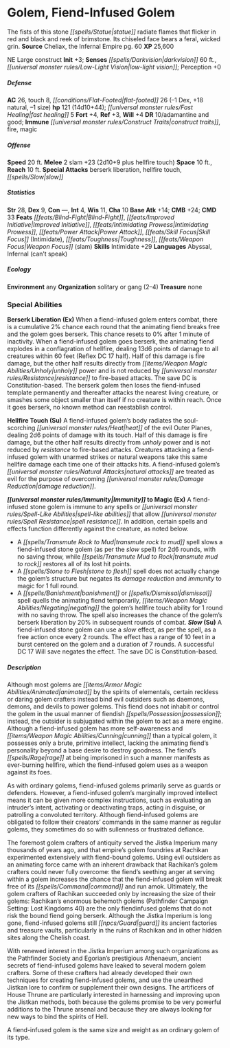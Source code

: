 ﻿---
cssclass: [monsters]
title1: Golem, Fiend-Infused Golem
desc_short: The fists of this stone statue radiate flames that flicker in red and
  black and reek of brimstone. Its chiseled face bears a feral, wicked grin.
title2: Fiend-Infused Golem
CR: 13
sources:
- name: Cheliax, the Infernal Empire
  page: 60
  link: http://paizo.com/products/btpy9hdv?Pathfinder-Campaign-Setting-Cheliax-The-Infernal-Empire
XP: 25600
alignment: NE
size: Large
type: construct
initiative:
  bonus: 3
senses:
  darkvision: 60
  low-light vision: true
AC:
  AC: 26
  touch: 8
  flat_footed: 26
  components:
    dex: -1
    natural: 18
    size: -1
HP:
  HP: 121
  long: 14d10+44
  fast_healing: 5
saves:
  fort: 4
  ref: 3
  will: 4
DR:
- amount: 10
  weakness: adamantine and good
immunities:
- construct traits
- fire
- magic
speeds:
  base: 20
attacks:
  melee:
  - - text: 2 slam +23 (2d10+9 plus hellfire touch)
      entries:
      - - damage: 2d10+9
        - effect: hellfire touch
      count: 2
      attack: slam
      bonus:
      - 23
  special:
  - berserk liberation
  - hellfire touch
  - slow
space: 10
reach: 10
ability_scores:
  STR: 28
  DEX: 9
  CON:
  INT: 4
  WIS: 11
  CHA: 10
BAB: 14
CMB: 24
CMD: 33
feats:
- name: Blind-Fight
- name: Improved Initiative
- name: Intimidating Prowess
- name: Power Attack
- name: Skill Focus (Intimidate)
- name: Toughness
- name: Weapon Focus (slam)
skills:
  Intimidate: 29
  Perception: 0
languages:
- Abyssal
- Infernal (can't speak)
ecology:
  environment: any
  organization: solitary or gang (2-4)
  treasure_type: none
special_abilities:
  Berserk Liberation (Ex): When a fiend-infused golem enters combat, there is a cumulative
    2% chance each round that the animating fiend breaks free and the golem goes berserk.
    This chance resets to 0% after 1 minute of inactivity. When a fiend-infused golem
    goes berserk, the animating fiend explodes in a conflagration of hellfire, dealing
    13d6 points of damage to all creatures within 60 feet (Reflex DC 17 half). Half
    of this damage is fire damage, but the other half results directly from unholy
    power and is not reduced by resistance to fire-based attacks. The save DC is Constitution-based.
    The berserk golem then loses the fiend-infused template permanently and thereafter
    attacks the nearest living creature, or smashes some object smaller than itself
    if no creature is within reach. Once it goes berserk, no known method can reestablish
    control.
  Hellfire Touch (Su): A fiend-infused golem's body radiates the soul-scorching heat
    of the evil Outer Planes, dealing 2d6 points of damage with its touch. Half of
    this damage is fire damage, but the other half results directly from unholy power
    and is not reduced by resistance to fire-based attacks. Creatures attacking a
    fiend-infused golem with unarmed strikes or natural weapons take this same hellfire
    damage each time one of their attacks hits. A fiend-infused golem's natural attacks
    are treated as evil for the purpose of overcoming damage reduction.
  Immunity to Magic (Ex): A fiend-infused stone golem is immune to any spells or spell-like
    abilities that allow spell resistance. In addition, certain spells and effects
    function differently against the creature, as noted below. A transmute rock to
    mud spell slows a fiend-infused stone golem (as per the slow spell) for 2d6 rounds,
    with no saving throw, while transmute mud to rock restores all of its lost hit
    points.A stone to flesh spell does not actually change the golem's structure but
    negates its damage reduction and immunity to magic for 1 full round.A banishment
    or dismissal spell quells the animating fiend temporarily, negating the golem's
    hellfire touch ability for 1 round with no saving throw. The spell also increases
    the chance of the golem's berserk liberation by 20% in subsequent rounds of combat.
  Slow (Su): A fiend-infused stone golem can use a slow effect, as per the spell,
    as a free action once every 2 rounds. The effect has a range of 10 feet in a burst
    centered on the golem and a duration of 7 rounds. A successful DC 17 Will save
    negates the effect. The save DC is Constitution-based.
desc_long: |-
  Although most golems are animated by the spirits of elementals, certain reckless or daring golem crafters instead bind evil outsiders such as daemons, demons, and devils to power golems. This fiend does not inhabit or control the golem in the usual manner of fiendish possession; instead, the outsider is subjugated within the golem to act as a mere engine. Although a fiend-infused golem has more self-awareness and cunning than a typical golem, it possesses only a brute, primitive intellect, lacking the animating fiend's personality beyond a base desire to destroy goodness. The fiend's rage at being imprisoned in such a manner manifests as ever-burning hellfire, which the fiend-infused golem uses as a weapon against its foes.

  As with ordinary golems, fiend-infused golems primarily serve as guards or defenders. However, a fiend-infused golem's marginally improved intellect means it can be given more complex instructions, such as evaluating an intruder's intent, activating or deactivating traps, acting in disguise, or patrolling a convoluted territory. Although fiend-infused golems are obligated to follow their creators' commands in the same manner as regular golems, they sometimes do so with sullenness or frustrated defiance.

  The foremost golem crafters of antiquity served the Jistka Imperium many thousands of years ago, and that empire's golem foundries at Rachikan experimented extensively with fiend-bound golems. Using evil outsiders as an animating force came with an inherent drawback that Rachikan's golem crafters could never fully overcome: the fiend's seething anger at serving within a golem increases the chance that the fiend-infused golem will break free of its command and run amok. Ultimately, the golem crafters of Rachikan succeeded only by increasing the size of their golems: Rachikan's enormous behemoth golems (Pathfinder Campaign Setting: Lost Kingdoms 40) are the only fiendinfused golems that do not risk the bound fiend going berserk. Although the Jistka Imperium is long gone, fiend-infused golems still guard its ancient factories and treasure vaults, particularly in the ruins of Rachikan and in other hidden sites along the Chelish coast.

  With renewed interest in the Jistka Imperium among such organizations as the Pathfinder Society and Egorian's prestigious Athenaeum, ancient secrets of fiend-infused golems have leaked to several modern golem crafters. Some of these crafters had already developed their own techniques for creating fiend-infused golems, and use the unearthed Jistkan lore to confirm or supplement their own designs. The artificers of House Thrune are particularly interested in harnessing and improving upon the Jistkan methods, both because the golems promise to be very powerful additions to the Thrune arsenal and because they are always looking for new ways to bind the spirits of Hell.

  A fiend-infused golem is the same size and weight as an ordinary golem of its type.

---

# Golem, Fiend-Infused Golem
The fists of this stone _[[spells/Statue|statue]]_ radiate flames that flicker in red and black and reek of brimstone. Its chiseled face bears a feral, wicked grin.
**Source** Cheliax, the Infernal Empire pg. 60
**XP** 25,600

NE Large construct
**Init** +3; **Senses** _[[spells/Darkvision|darkvision]]_ 60 ft., _[[universal monster rules/Low-Light Vision|low-light vision]]_; Perception +0

##### Defense

**AC** 26, touch 8, _[[conditions/Flat-Footed|flat-footed]]_ 26 (–1 Dex, +18 natural, –1 size)
**hp** 121 (14d10+44); _[[universal monster rules/Fast Healing|fast healing]]_ 5
**Fort** +4, **Ref** +3, **Will** +4
**DR** 10/adamantine and good; **Immune** _[[universal monster rules/Construct Traits|construct traits]]_, fire, magic

##### Offense
**Speed** 20 ft.
**Melee** 2 slam +23 (2d10+9 plus hellfire touch)
**Space** 10 ft., **Reach** 10 ft.
**Special Attacks** berserk liberation, hellfire touch, _[[spells/Slow|slow]]_

##### Statistics
**Str** 28, **Dex** 9, **Con** —, **Int** 4, **Wis** 11, **Cha** 10
**Base Atk** +14; **CMB** +24; **CMD** 33
**Feats** _[[feats/Blind-Fight|Blind-Fight]]_, _[[feats/Improved Initiative|Improved Initiative]]_, _[[feats/Intimidating Prowess|Intimidating Prowess]]_, _[[feats/Power Attack|Power Attack]]_, _[[feats/Skill Focus|Skill Focus]]_ (Intimidate), _[[feats/Toughness|Toughness]]_, _[[feats/Weapon Focus|Weapon Focus]]_ (slam)
**Skills** Intimidate +29
**Languages** Abyssal, Infernal (can’t speak)

##### Ecology

**Environment** any
**Organization** solitary or gang (2–4)
**Treasure** none

### Special Abilities

**Berserk Liberation (Ex)** When a fiend-infused golem enters combat, there is a cumulative 2% chance each round that the animating fiend breaks free and the golem goes berserk. This chance resets to 0% after 1 minute of inactivity. When a fiend-infused golem goes berserk, the animating fiend explodes in a conflagration of hellfire, dealing 13d6 points of damage to all creatures within 60 feet (Reflex DC 17 half). Half of this damage is fire damage, but the other half results directly from _[[items/Weapon Magic Abilities/Unholy|unholy]]_ power and is not reduced by _[[universal monster rules/Resistance|resistance]]_ to fire-based attacks. The save DC is Constitution-based. The berserk golem then loses the fiend-infused template permanently and thereafter attacks the nearest living creature, or smashes some object smaller than itself if no creature is within reach. Once it goes berserk, no known method can reestablish control.

**Hellfire Touch (Su)** A fiend-infused golem’s body radiates the soul-scorching _[[universal monster rules/Heat|heat]]_ of the evil Outer Planes, dealing 2d6 points of damage with its touch. Half of this damage is fire damage, but the other half results directly from _unholy_ power and is not reduced by _resistance_ to fire-based attacks. Creatures attacking a fiend-infused golem with unarmed strikes or natural weapons take this same hellfire damage each time one of their attacks hits. A fiend-infused golem’s _[[universal monster rules/Natural Attacks|natural attacks]]_ are treated as evil for the purpose of overcoming _[[universal monster rules/Damage Reduction|damage reduction]]_.

**_[[universal monster rules/Immunity|Immunity]]_ to Magic (Ex)** A fiend-infused stone golem is immune to any spells or _[[universal monster rules/Spell-Like Abilities|spell-like abilities]]_ that allow _[[universal monster rules/Spell Resistance|spell resistance]]_. In addition, certain spells and effects function differently against the creature, as noted below.

* A _[[spells/Transmute Rock to Mud|transmute rock to mud]]_ spell slows a fiend-infused stone golem (as per the _slow_ spell) for 2d6 rounds, with no saving throw, while _[[spells/Transmute Mud to Rock|transmute mud to rock]]_ restores all of its lost hit points.
* A _[[spells/Stone to Flesh|stone to flesh]]_ spell does not actually change the golem’s structure but negates its _damage reduction_ and _immunity_ to magic for 1 full round.
* A _[[spells/Banishment|banishment]]_ or _[[spells/Dismissal|dismissal]]_ spell quells the animating fiend temporarily, _[[items/Weapon Magic Abilities/Negating|negating]]_ the golem’s hellfire touch ability for 1 round with no saving throw. The spell also increases the chance of the golem’s berserk liberation by 20% in subsequent rounds of combat.
**_Slow_ (Su)** A fiend-infused stone golem can use a _slow_ effect, as per the spell, as a free action once every 2 rounds. The effect has a range of 10 feet in a burst centered on the golem and a duration of 7 rounds. A successful DC 17 Will save negates the effect. The save DC is Constitution-based.

##### Description

Although most golems are _[[items/Armor Magic Abilities/Animated|animated]]_ by the spirits of elementals, certain reckless or daring golem crafters instead bind evil outsiders such as daemons, demons, and devils to power golems. This fiend does not inhabit or control the golem in the usual manner of fiendish _[[spells/Possession|possession]]_; instead, the outsider is subjugated within the golem to act as a mere engine. Although a fiend-infused golem has more self-awareness and _[[items/Weapon Magic Abilities/Cunning|cunning]]_ than a typical golem, it possesses only a brute, primitive intellect, lacking the animating fiend’s personality beyond a base desire to destroy goodness. The fiend’s _[[spells/Rage|rage]]_ at being imprisoned in such a manner manifests as ever-burning hellfire, which the fiend-infused golem uses as a weapon against its foes.

As with ordinary golems, fiend-infused golems primarily serve as guards or defenders. However, a fiend-infused golem’s marginally improved intellect means it can be given more complex instructions, such as evaluating an intruder’s intent, activating or deactivating traps, acting in disguise, or patrolling a convoluted territory. Although fiend-infused golems are obligated to follow their creators’ commands in the same manner as regular golems, they sometimes do so with sullenness or frustrated defiance.

The foremost golem crafters of antiquity served the Jistka Imperium many thousands of years ago, and that empire’s golem foundries at Rachikan experimented extensively with fiend-bound golems. Using evil outsiders as an animating force came with an inherent drawback that Rachikan’s golem crafters could never fully overcome: the fiend’s seething anger at serving within a golem increases the chance that the fiend-infused golem will break free of its _[[spells/Command|command]]_ and run amok. Ultimately, the golem crafters of Rachikan succeeded only by increasing the size of their golems: Rachikan’s enormous behemoth golems (Pathfinder Campaign Setting: Lost Kingdoms 40) are the only fiendinfused golems that do not risk the bound fiend going berserk. Although the Jistka Imperium is long gone, fiend-infused golems still _[[npcs/Guard|guard]]_ its ancient factories and treasure vaults, particularly in the ruins of Rachikan and in other hidden sites along the Chelish coast.

With renewed interest in the Jistka Imperium among such organizations as the Pathfinder Society and Egorian’s prestigious Athenaeum, ancient secrets of fiend-infused golems have leaked to several modern golem crafters. Some of these crafters had already developed their own techniques for creating fiend-infused golems, and use the unearthed Jistkan lore to confirm or supplement their own designs. The artificers of House Thrune are particularly interested in harnessing and improving upon the Jistkan methods, both because the golems promise to be very powerful additions to the Thrune arsenal and because they are always looking for new ways to bind the spirits of Hell.

A fiend-infused golem is the same size and weight as an ordinary golem of its type.